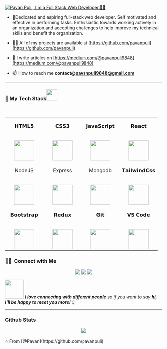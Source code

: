 [![Pavan Puli , I'm a Full Stack Web Developer.🧑‍💻](https://pimp-my-readme.webapp.io/pimp-my-readme/wavy-banner?subtitle=I%27m%20a%20Full%20Stack%20Web%20Developer.%F0%9F%A7%91%E2%80%8D%F0%9F%92%BB&title=Manish%20Reddy%20)](https://manishreddy.com)

- 🌱Dedicated and aspiring full-stack web developer. Self motivated and effective in performing tasks. Enthusiastic towards working actively in an organization and accepting
challenges to help improve my technical skills and benefit the organization.


- 👨‍💻 All of my projects are available at [https://github.com/pavanpuli](https://github.com/pavanpuli)

- 📝 I write articles on [https://medium.com/@pavanpuli9848](https://medium.com/@pavanpuli9848)

- 📫 How to reach me **contact@pavanpuli9848@gmail.com**

<hr />

### <h3 align="left" border="0"> 🚀 My Tech Stack<img src="https://camo.githubusercontent.com/beb64ff21c883e318e4f5db5231c2ba4175705bea1c9249e82a41ab375db4f75/68747470733a2f2f6d65646961322e67697068792e636f6d2f6d656469612f51737347456d706b79454f684243623765312f67697068792e6769663f6369643d656366303565343761306e336769316266716e74716d6f62386739616964316f796a327772336473336d67373030626c267269643d67697068792e676966" width="35"/></h3>

<br>

<table align="center">

<tbody>

<tr valign="top">

<td width="25%" align="center">

<span>𝗛𝗧𝗠𝗟𝟱</span><br><br>

<img height="64px" src="https://cdn.svgporn.com/logos/html-5.svg">

</td>

<td width="25%" align="center">

<span>𝗖𝗦𝗦𝟯</span><br><br>

<img height="64px" src="https://cdn.svgporn.com/logos/css-3.svg">

</td>

<td width="25%" align="center">

<span>𝗝𝗮𝘃𝗮𝗦𝗰𝗿𝗶𝗽𝘁</span><br><br>

<img height="64px" src="https://cdn.svgporn.com/logos/javascript.svg">

</td>

<td width="25%" align="center">

<span>𝗥𝗲𝗮𝗰𝘁</span><br><br>

<img height="64px" src="https://cdn.svgporn.com/logos/react.svg">

</td>

</tr>

<tr valign="top">

<td width="25%" align="center">

<span>NodeJS</span><br><br>

<img height="64px" src="https://cdn.svgporn.com/logos/nodejs.svg">

</td>

<td width="25%" align="center">

<span>Express</span><br><br>

<img height="64px" src="https://cdn.svgporn.com/logos/express.svg">

</td>

<td width="25%" align="center">

<span>Mongodb</span><br><br>

<img height="64px" src="https://cdn.svgporn.com/logos/mongodb.svg">

</td>

<td width="25%" align="center">

<span>𝗧𝗮𝗶𝗹𝘄𝗶𝗻𝗱𝗖𝘀𝘀</span><br><br>

<img height="64px" src="https://cdn.svgporn.com/logos/tailwindcss-icon.svg">

</td>

</tr>

<tr valign="top">

<td width="25%" align="center">

<span>𝗕𝗼𝗼𝘁𝘀𝘁𝗿𝗮𝗽</span><br><br>

<img height="64px" src="https://cdn.svgporn.com/logos/bootstrap.svg">

</td>

<td width="25%" align="center">

<span>𝗥𝗲𝗱𝘂𝘅</span><br><br>

<img height="64px" src="https://cdn.svgporn.com/logos/redux.svg">

</td>

<td width="25%" align="center">

<span>𝗚𝗶𝘁</span><br><br>

<img height="64px" src="https://cdn.svgporn.com/logos/git-icon.svg">

</td>

<td width="25%" align="center">

<span>𝗩𝗦 𝗖𝗼𝗱𝗲</span><br><br>

<img height="64px" src="https://cdn.svgporn.com/logos/visual-studio-code.svg">

</td>

</tr>

</tbody>

</table>

### 🤝🏻 &nbsp;Connect with Me
<p align="center">
  <a href="https://www.linkedin.com/in/pavan-goud-puli/"><img src="https://img.shields.io/badge/Linkdin-0077B5?style=flat&logo=linkedin&logoColor=white"/></a>
  <a href="mailto:pavanpuli9848@gmail.com"><img src="https://img.shields.io/badge/-Mail-D14836?style=flat&logo=Gmail&logoColor=white"/></a>
  <a href="https://twitter.com/pavanpuli1234"><img src="https://img.shields.io/badge/-Twitter-E4405F?style=flat&logo=Twitter&logoColor=white"/></a>
</p>

<img src="https://media.giphy.com/media/LnQjpWaON8nhr21vNW/giphy.gif" width="60"> <em><b>I love connecting with different people</b> so if you want to say <b>hi, I'll be happy to meet you more!</b> :)</em>

---
### Github Stats  
<div align="center"><img src="https://github-readme-stats.vercel.app/api?username=Manish001234&show_icons=true&count_private=true&hide_border=true" align="center" /></div>  

<br/> 
⭐️ From [@Pavan](https://github.com/pavanpuli)
<!-- {"mode":"full","isActive":false} -->

